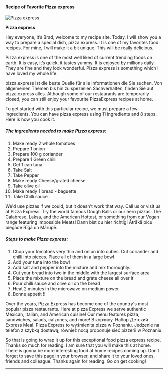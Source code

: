             

#### Recipe of Favorite Pizza express

![Pizza express](https://img-global.cpcdn.com/recipes/461fd551e0b3ab2e/751x532cq70/pizza-express-recipe-main-photo.jpg)

**Pizza express**

Hey everyone, it’s Brad, welcome to my recipe site. Today, I will show you a way to prepare a special dish, pizza express. It is one of my favorites food recipes. For mine, I will make it a bit unique. This will be really delicious.

Pizza express is one of the most well liked of current trending foods on earth. It is easy, it’s quick, it tastes yummy. It is enjoyed by millions daily. They are fine and they look wonderful. Pizza express is something which I have loved my whole life.

pizza.express ist die beste Quelle für alle Informationen die Sie suchen. Von allgemeinen Themen bis hin zu speziellen Sachverhalten, finden Sie auf pizza.express alles. Although some of our restaurants are temporarily closed, you can still enjoy your favourite PizzaExpress recipes at home.

To get started with this particular recipe, we must prepare a few ingredients. You can have pizza express using 11 ingredients and 8 steps. Here is how you cook it.

##### The ingredients needed to make Pizza express:

1.  Make ready 2 whole tomatoes
2.  Prepare 1 onion
3.  Prepare 100 g coriander
4.  Prepare 1 Green chilli
5.  Get 1 can tuna
6.  Take Salt
7.  Take Pepper
8.  Make ready Cheese/grated cheese
9.  Take olive oil
10.  Make ready 1 bread - baguette
11.  Take Chilli sauce

We'd use pizzas if we could, but it doesn't work that way. Call us or visit us at Pizza Express. Try the world famous Dough Balls or our hero pizzas: The Calabrese, Laksa, and the American Hottest, or something from our Vegan range featuring Impossible Meats! Dann bist du hier richtig! Ātrākā picu piegāde Rīgā un Mārupē.

##### Steps to make Pizza express:

1.  Chop your tomatoes very thin and onion into cubes. Cut coriander and chilli into pieces. Place all of them in a large bowl
2.  Add your tuna into the bowl
3.  Add salt and pepper into the mixture and mix thoroughly.
4.  Cut your bread into two in the middle with the largest surface area
5.  Place the mixture on the bread and grate cheese all over it
6.  Pour chilli sauce and olive oil on the bread
7.  Heat 2 minutes in the microwave on medium power
8.  Bonne appetit !!

Over the years, Pizza Express has become one of the country's most popular pizza restaurants. Here at pizza Express we serve authentic Mexican, Italian, and American cuisine! Our menu features pizza, sandwiches, salads, calzones, and more! В корзину. Набор Детский Express Meal. Pizza Express to wyśmienita pizza w Poznaniu. Jedzenie na telefon z szybką dostawą, również nocą proponuje sieć pizzerii w Poznaniu.

So that is going to wrap it up for this exceptional food pizza express recipe. Thanks so much for reading. I am sure that you will make this at home. There is gonna be more interesting food at home recipes coming up. Don’t forget to save this page in your browser, and share it to your loved ones, friends and colleague. Thanks again for reading. Go on get cooking!

* * *